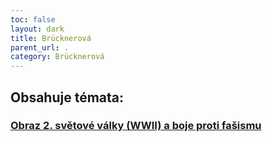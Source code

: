 ```yaml
---
toc: false
layout: dark
title: Brücknerová
parent_url: . 
category: Brücknerová
---
```


## Obsahuje témata:

### [Obraz 2. světové války \(WWII\) a boje proti fašismu](Obraz%20WWII%20a%20boje%20proti%20fašismu)

